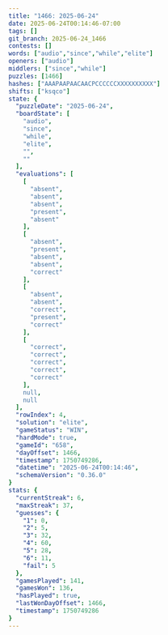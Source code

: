 ```yaml
---
title: "1466: 2025-06-24"
date: 2025-06-24T00:14:46-07:00
tags: []
git_branch: 2025-06-24_1466
contests: []
words: ["audio","since","while","elite"]
openers: ["audio"]
middlers: ["since","while"]
puzzles: [1466]
hashes: ["AAAPAAPAACAACPCCCCCCXXXXXXXXXX"]
shifts: ["ksqco"]
state: {
  "puzzleDate": "2025-06-24",
  "boardState": [
    "audio",
    "since",
    "while",
    "elite",
    "",
    ""
  ],
  "evaluations": [
    [
      "absent",
      "absent",
      "absent",
      "present",
      "absent"
    ],
    [
      "absent",
      "present",
      "absent",
      "absent",
      "correct"
    ],
    [
      "absent",
      "absent",
      "correct",
      "present",
      "correct"
    ],
    [
      "correct",
      "correct",
      "correct",
      "correct",
      "correct"
    ],
    null,
    null
  ],
  "rowIndex": 4,
  "solution": "elite",
  "gameStatus": "WIN",
  "hardMode": true,
  "gameId": "658",
  "dayOffset": 1466,
  "timestamp": 1750749286,
  "datetime": "2025-06-24T00:14:46",
  "schemaVersion": "0.36.0"
}
stats: {
  "currentStreak": 6,
  "maxStreak": 37,
  "guesses": {
    "1": 0,
    "2": 5,
    "3": 32,
    "4": 60,
    "5": 28,
    "6": 11,
    "fail": 5
  },
  "gamesPlayed": 141,
  "gamesWon": 136,
  "hasPlayed": true,
  "lastWonDayOffset": 1466,
  "timestamp": 1750749286
}
---
```

<!-- more -->
